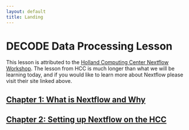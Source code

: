```yaml
---
layout: default
title: Landing
---
```


# DECODE Data Processing Lesson

This lesson is attributed to the [Holland Computing Center Nextflow Workshop](https://hcc.unl.edu/nextflow-2024-workshop-links). The lesson from HCC is much longer than what we will be learning today, and if you would like to learn more about Nextflow please visit their site linked above. 

## [Chapter 1: What is Nextflow and Why](./intro.html)

## [Chapter 2: Setting up Nextflow on the HCC](./2_build.html)